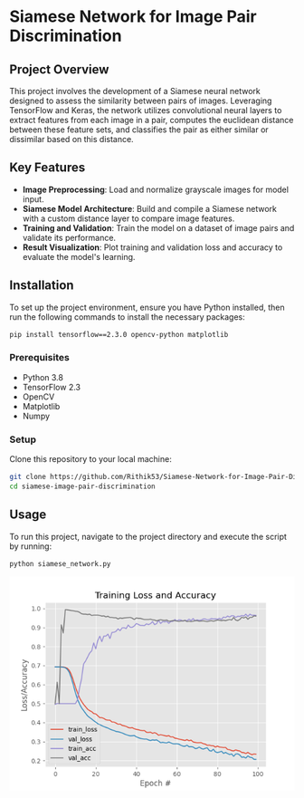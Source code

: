 # Siamese Network for Image Pair Discrimination

## Project Overview
This project involves the development of a Siamese neural network designed to assess the similarity between pairs of images. Leveraging TensorFlow and Keras, the network utilizes convolutional neural layers to extract features from each image in a pair, computes the euclidean distance between these feature sets, and classifies the pair as either similar or dissimilar based on this distance.

## Key Features
- **Image Preprocessing**: Load and normalize grayscale images for model input.
- **Siamese Model Architecture**: Build and compile a Siamese network with a custom distance layer to compare image features.
- **Training and Validation**: Train the model on a dataset of image pairs and validate its performance.
- **Result Visualization**: Plot training and validation loss and accuracy to evaluate the model's learning.

## Installation
To set up the project environment, ensure you have Python installed, then run the following commands to install the necessary packages:
```bash
pip install tensorflow==2.3.0 opencv-python matplotlib
```
### Prerequisites
- Python 3.8
- TensorFlow 2.3
- OpenCV
- Matplotlib
- Numpy

### Setup
Clone this repository to your local machine:
```bash
git clone https://github.com/Rithik53/Siamese-Network-for-Image-Pair-Discrimination.git
cd siamese-image-pair-discrimination
```
## Usage
To run this project, navigate to the project directory and execute the script by running:
```bash
python siamese_network.py
```
![Example Output](https://github.com/Rithik53/Siamese-Network-for-Image-Pair-Discrimination/blob/main/output/plot.png)